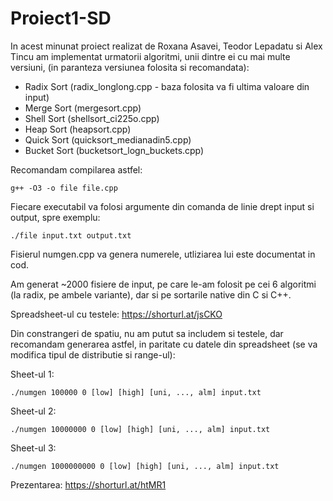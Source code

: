 # Proiect1-SD

In acest minunat proiect realizat de Roxana Asavei, Teodor Lepadatu si Alex Tincu am implementat urmatorii algoritmi, unii dintre ei cu mai multe versiuni, (in paranteza versiunea folosita si recomandata):

* Radix Sort (radix_longlong.cpp - baza folosita va fi ultima valoare din input)
* Merge Sort (mergesort.cpp)
* Shell Sort (shellsort_ci225o.cpp)
* Heap Sort (heapsort.cpp)
* Quick Sort (quicksort_medianadin5.cpp)
* Bucket Sort (bucketsort_logn_buckets.cpp)

Recomandam compilarea astfel:
```
g++ -O3 -o file file.cpp
```

Fiecare executabil va folosi argumente din comanda de linie drept input si output, spre exemplu:
```
./file input.txt output.txt
```

Fisierul numgen.cpp va genera numerele, utliziarea lui este documentat in cod.

Am generat ~2000 fisiere de input, pe care le-am folosit pe cei 6 algoritmi (la radix, pe ambele variante), dar si pe sortarile native din C si C++.

Spreadsheet-ul cu testele: https://shorturl.at/jsCKO

Din constrangeri de spatiu, nu am putut sa includem si testele, dar recomandam generarea astfel, in paritate cu datele din spreadsheet (se va modifica tipul de distributie si range-ul):

Sheet-ul 1:
```
./numgen 100000 0 [low] [high] [uni, ..., alm] input.txt
```

Sheet-ul 2:
```
./numgen 10000000 0 [low] [high] [uni, ..., alm] input.txt
```

Sheet-ul 3:
```
./numgen 1000000000 0 [low] [high] [uni, ..., alm] input.txt
```

Prezentarea: https://shorturl.at/htMR1